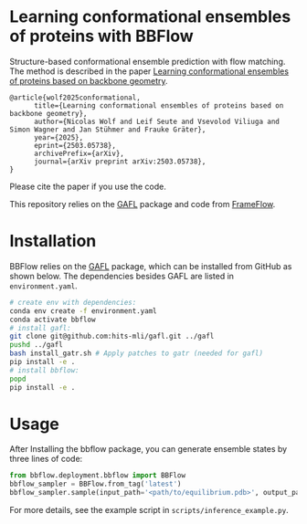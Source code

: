 # Learning conformational ensembles of proteins with BBFlow

Structure-based conformational ensemble prediction with flow matching. The method is described in the paper [Learning conformational ensembles of proteins based on backbone geometry](https://arxiv.org/abs/2503.05738).

```
@article{wolf2025conformational,
      title={Learning conformational ensembles of proteins based on backbone geometry}, 
      author={Nicolas Wolf and Leif Seute and Vsevolod Viliuga and Simon Wagner and Jan Stühmer and Frauke Gräter},
      year={2025},
      eprint={2503.05738},
      archivePrefix={arXiv},
      journal={arXiv preprint arXiv:2503.05738},
}
```

Please cite the paper if you use the code.


This repository relies on the [GAFL](https://github.com/hits-mli/gafl) package and code from [FrameFlow](https://github.com/microsoft/protein-frame-flow).


# Installation

BBFlow relies on the [GAFL](https://github.com/hits-mli/gafl) package, which can be installed from GitHub as shown below. The dependencies besides GAFL are listed in `environment.yaml`.

```bash
# create env with dependencies:
conda env create -f environment.yaml
conda activate bbflow
# install gafl:
git clone git@github.com:hits-mli/gafl.git ../gafl
pushd ../gafl
bash install_gatr.sh # Apply patches to gatr (needed for gafl)
pip install -e .
# install bbflow:
popd
pip install -e .
```

# Usage

After Installing the bbflow package, you can generate ensemble states by three lines of code:

```python
from bbflow.deployment.bbflow import BBFlow
bbflow_sampler = BBFlow.from_tag('latest')
bbflow_sampler.sample(input_path='<path/to/equilibrium.pdb>', output_path='<path/to/output_ensemble.pdb>', n_samples=50)
```

For more details, see the example script in `scripts/inference_example.py`.
